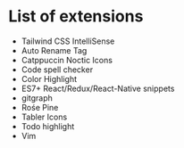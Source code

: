 # List of extensions
- Tailwind CSS IntelliSense
- Auto Rename Tag
- Catppuccin Noctic Icons
- Code spell checker
- Color Highlight
- ES7+ React/Redux/React-Native snippets
- gitgraph
- Rośe Pine
- Tabler Icons
- Todo highlight
- Vim
